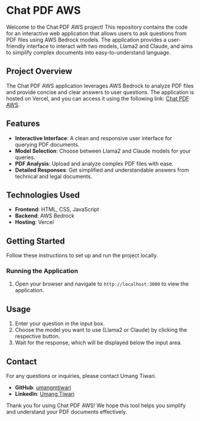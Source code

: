 # Chat PDF AWS

Welcome to the Chat PDF AWS project! This repository contains the code for an interactive web application that allows users to ask questions from PDF files using AWS Bedrock models. The application provides a user-friendly interface to interact with two models, Llama2 and Claude, and aims to simplify complex documents into easy-to-understand language.

## Project Overview

The Chat PDF AWS application leverages AWS Bedrock to analyze PDF files and provide concise and clear answers to user questions. The application is hosted on Vercel, and you can access it using the following link: [Chat PDF AWS](https://chat-pdf-aws.vercel.app).

## Features

- **Interactive Interface**: A clean and responsive user interface for querying PDF documents.
- **Model Selection**: Choose between Llama2 and Claude models for your queries.
- **PDF Analysis**: Upload and analyze complex PDF files with ease.
- **Detailed Responses**: Get simplified and understandable answers from technical and legal documents.

## Technologies Used

- **Frontend**: HTML, CSS, JavaScript
- **Backend**: AWS Bedrock
- **Hosting**: Vercel

## Getting Started

Follow these instructions to set up and run the project locally.

### Running the Application

1. Open your browser and navigate to `http://localhost:3000` to view the application.

## Usage

1. Enter your question in the input box.
2. Choose the model you want to use (Llama2 or Claude) by clicking the respective button.
3. Wait for the response, which will be displayed below the input area.

## Contact

For any questions or inquiries, please contact Umang Tiwari.

- **GitHub**: [umangmtiwari](https://github.com/umangmtiwari)
- **LinkedIn**: [Umang Tiwari](https://www.linkedin.com/in/umang-tiwari-252616210/)

Thank you for using Chat PDF AWS! We hope this tool helps you simplify and understand your PDF documents effectively.